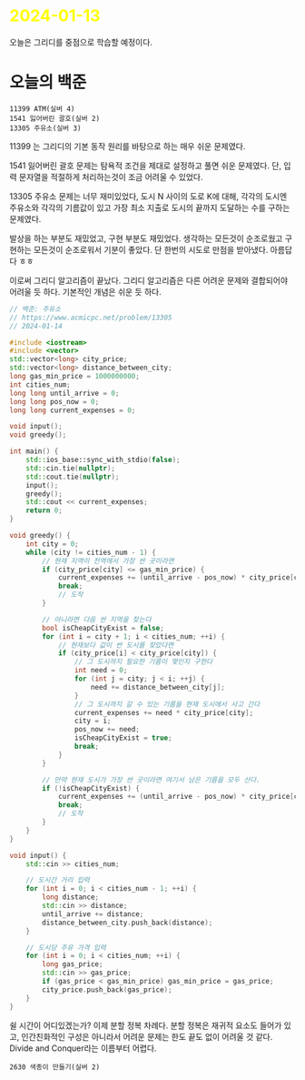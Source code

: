 # <span style="color:yellow">2024-01-13</span>

오늘은 그리디를 중점으로 학습할 예정이다.

# 오늘의 백준
```level25
11399 ATM(실버 4)
1541 잃어버린 괄호(실버 2)
13305 주유소(실버 3)
```

11399 는 그리디의 기본 동작 원리를 바탕으로 하는 매우 쉬운 문제였다.

1541 잃어버린 괄호 문제는 탐욕적 조건을 제대로 설정하고 풀면 쉬운 문제였다.
단, 입력 문자열을 적절하게 처리하는것이 조금 어려울 수 있었다.

13305 주유소 문제는 너무 재미있었다, 도시 N 사이의 도로 K에 대해, 각각의 도시엔 주유소와 각각의 기름값이 있고 가장 최소 지출로 도시의 끝까지 도달하는 수를 구하는 문제였다.

발상을 하는 부분도 재밌었고, 구현 부분도 재밌었다. 생각하는 모든것이 순조로웠고 구현하는 모든것이 순조로워서 기분이 좋았다. 단 한번의 시도로 만점을 받아냈다. 아름답다 ㅎㅎ

이로써 그리디 알고리즘이 끝났다. 그리디 알고리즘은 다른 어려운 문제와 결합되어야 어려울 듯 하다. 기본적인 개념은 쉬운 듯 하다. 

```cpp
// 백준: 주유소
// https://www.acmicpc.net/problem/13305
// 2024-01-14

#include <iostream>
#include <vector>
std::vector<long> city_price;
std::vector<long> distance_between_city;
long gas_min_price = 1000000000;
int cities_num;
long long until_arrive = 0;
long long pos_now = 0;
long long current_expenses = 0;

void input();
void greedy();

int main() {
    std::ios_base::sync_with_stdio(false);
    std::cin.tie(nullptr);
    std::cout.tie(nullptr);
    input();
    greedy();
    std::cout << current_expenses;
    return 0;
}

void greedy() {
    int city = 0;
    while (city != cities_num - 1) {
        // 현재 지역이 전역에서 가장 싼 곳이라면
        if (city_price[city] <= gas_min_price) {
            current_expenses += (until_arrive - pos_now) * city_price[city];
            break;
            // 도착
        }

        // 아니라면 다음 싼 지역을 찾는다
        bool isCheapCityExist = false;
        for (int i = city + 1; i < cities_num; ++i) {
            // 현재보다 값이 싼 도시를 찾았다면
            if (city_price[i] < city_price[city]) {
                // 그 도시까지 필요한 기름이 몇인지 구한다
                int need = 0;
                for (int j = city; j < i; ++j) {
                    need += distance_between_city[j];
                }
                // 그 도시까지 갈 수 있는 기름을 현재 도시에서 사고 간다
                current_expenses += need * city_price[city];
                city = i;
                pos_now += need;
                isCheapCityExist = true;
                break;
            }
        }

        // 만약 현재 도시가 가장 싼 곳이라면 여기서 남은 기름을 모두 산다.
        if (!isCheapCityExist) {
            current_expenses += (until_arrive - pos_now) * city_price[city];
            break;
            // 도착
        }
    }
}

void input() {
    std::cin >> cities_num;

    // 도시간 거리 입력
    for (int i = 0; i < cities_num - 1; ++i) {
        long distance;
        std::cin >> distance;
        until_arrive += distance;
        distance_between_city.push_back(distance);
    }

    // 도시당 주유 가격 입력
    for (int i = 0; i < cities_num; ++i) {
        long gas_price;
        std::cin >> gas_price;
        if (gas_price < gas_min_price) gas_min_price = gas_price;
        city_price.push_back(gas_price);
    }
}
```


쉴 시간이 어디있겠는가? 
이제 분할 정복 차례다. 분할 정복은 재귀적 요소도 들어가 있고, 인간친화적인 구성은 아니라서 어려운 문제는 한도 끝도 없이 어려울 것 같다. Divide and Conquer라는 이름부터 어렵다.

```level26
2630 색종이 만들기(실버 2)
```

